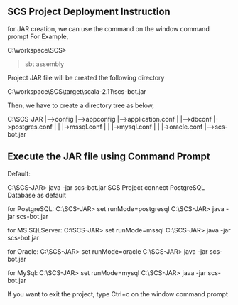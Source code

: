 
SCS Project Deployment Instruction
----------------------------------------------------------------------
for JAR creation, we can use the command on the window command prompt
For Example,

C:\workspace\SCS>
>sbt
>assembly

Project JAR file will be created the following directory

C:\workspace\SCS\target\scala-2.11\scs-bot.jar

Then, we have to create a directory tree as below, 

C:\SCS-JAR 
		|-->config  	|-->appconfig	|-->application.conf
		|				|-->dbconf		|->postgres.conf
		|				|				|->mssql.conf
		|				|				|->mysql.conf
		|				|				|->oracle.conf
		|-->scs-bot.jar



Execute the JAR file using Command Prompt
----------------------------------------------------------------------
Default:

C:\SCS-JAR> java -jar scs-bot.jar
SCS Project connect PostgreSQL Database as default

for PostgreSQL:
C:\SCS-JAR> set runMode=postgresql
C:\SCS-JAR> java -jar scs-bot.jar

for MS SQLServer:
C:\SCS-JAR> set runMode=mssql
C:\SCS-JAR> java -jar scs-bot.jar

for Oracle:
C:\SCS-JAR> set runMode=oracle
C:\SCS-JAR> java -jar scs-bot.jar

for MySql:
C:\SCS-JAR> set runMode=mysql
C:\SCS-JAR> java -jar scs-bot.jar


If you want to exit the project, type Ctrl+c on the window command prompt



